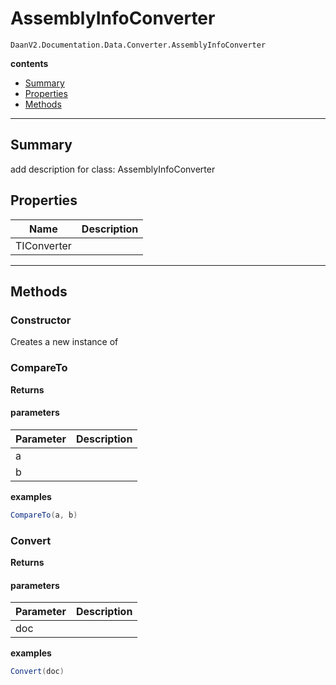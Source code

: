# AssemblyInfoConverter

`DaanV2.Documentation.Data.Converter.AssemblyInfoConverter`  

**contents**  
- [Summary](#summary)
- [Properties](#properties)
- [Methods](#methods)

---  
## Summary

add description for class: AssemblyInfoConverter  

## Properties

|Name|Description|
|---|---|
|TIConverter||


---  
## Methods

### Constructor

Creates a new instance of   

### CompareTo

  

**Returns**  
  

#### parameters

|Parameter|Description|
|---|---|
|a||
|b||

**examples**  
```csharp  
CompareTo(a, b)  
```  

### Convert

  

**Returns**  
  

#### parameters

|Parameter|Description|
|---|---|
|doc||

**examples**  
```csharp  
Convert(doc)  
```  

